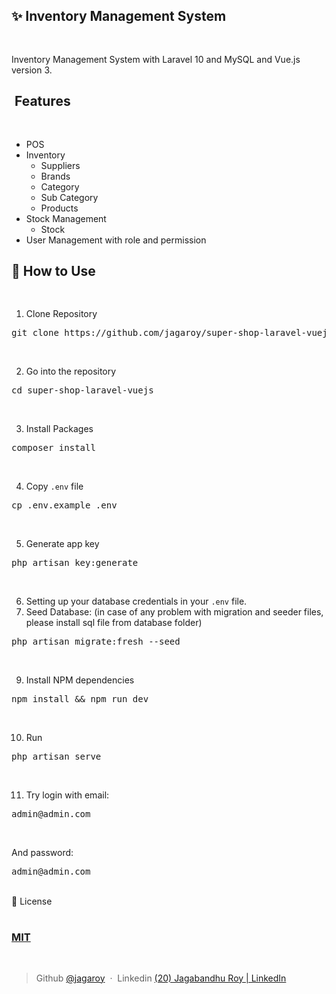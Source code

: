 <div class="markdown-heading" dir="auto">
    <h2 class="heading-element" tabindex="-1" dir="auto">✨ Inventory Management System</h2><a class="anchor" target="_blank" rel="noopener noreferrer" href="https://github.com/fajarghifar/inventory-management-system#-inventory-management-system" id="user-content--inventory-management-system" aria-label="Permalink: ✨ Inventory Management System"><svg class="octicon octicon-link" viewbox="0 0 16 16" version="1.1" width="16" height="16" aria-hidden="true"></svg></a>
</div>
<p dir="auto">Inventory Management System with Laravel 10 and MySQL and Vue.js version 3.</p>
<div class="markdown-heading" dir="auto">
    <h2 class="heading-element" tabindex="-1" dir="auto">&nbsp;Features</h2><a class="anchor" target="_blank" rel="noopener noreferrer" href="https://github.com/fajarghifar/inventory-management-system#-features" id="user-content--features" aria-label="Permalink: 😎 Features"><svg class="octicon octicon-link" viewbox="0 0 16 16" version="1.1" width="16" height="16" aria-hidden="true"></svg></a>
</div>
<ul dir="auto">
    <li>POS</li>
    <li>Inventory<ul dir="auto">
            <li>Suppliers</li>
            <li>Brands</li>
            <li>Category</li>
            <li>Sub Category</li>
            <li>Products</li>
        </ul>
    </li>
    <li>Stock Management<ul dir="auto">
            <li>Stock</li>
        </ul>
    </li>
    <li>User Management with role and permission</li>
</ul>
<div class="markdown-heading" dir="auto">
    <h2 class="heading-element" tabindex="-1" dir="auto">🚀 How to Use</h2><a class="anchor" target="_blank" rel="noopener noreferrer" href="https://github.com/fajarghifar/inventory-management-system#-how-to-use" id="user-content--how-to-use" aria-label="Permalink: 🚀 How to Use"><svg class="octicon octicon-link" viewbox="0 0 16 16" version="1.1" width="16" height="16" aria-hidden="true"></svg></a>
</div>
<ol dir="auto">
    <li>Clone Repository</li>
</ol>
<div class="highlight highlight-source-shell notranslate position-relative overflow-auto" dir="auto">
    <pre>git clone https://github.com/jagaroy/super-shop-laravel-vuejs.git</pre>
    <div class="zeroclipboard-container">&nbsp;</div>
</div>
<ol start="2" dir="auto">
    <li>Go into the repository</li>
</ol>
<div class="highlight highlight-source-shell notranslate position-relative overflow-auto" dir="auto">
    <pre><span class="pl-c1">cd</span> super-shop-laravel-vuejs</pre>
    <div class="zeroclipboard-container">&nbsp;</div>
</div>
<ol start="3" dir="auto">
    <li>Install Packages</li>
</ol>
<div class="highlight highlight-source-shell notranslate position-relative overflow-auto" dir="auto">
    <pre>composer install</pre>
    <div class="zeroclipboard-container">&nbsp;</div>
</div>
<ol start="4" dir="auto">
    <li>Copy <code>.env</code> file</li>
</ol>
<div class="highlight highlight-source-shell notranslate position-relative overflow-auto" dir="auto">
    <pre>cp .env.example .env
</pre>
    <div class="zeroclipboard-container">&nbsp;</div>
</div>
<ol start="5" dir="auto">
    <li>Generate app key</li>
</ol>
<div class="highlight highlight-source-shell notranslate position-relative overflow-auto" dir="auto">
    <pre>php artisan key:generate</pre>
    <div class="zeroclipboard-container">&nbsp;</div>
</div>
<ol start="6" dir="auto">
    <li>Setting up your database credentials in your <code>.env</code> file.</li>
    <li>Seed Database: (in case of any problem with migration and seeder files, please install sql file from database folder)</li>
</ol>
<div class="highlight highlight-source-shell notranslate position-relative overflow-auto" dir="auto">
    <pre>php artisan migrate:fresh --seed
</pre>
    <div class="zeroclipboard-container">&nbsp;</div>
</div>
<ol start="9" dir="auto">
    <li>Install NPM dependencies</li>
</ol>
<div class="highlight highlight-source-shell notranslate position-relative overflow-auto" dir="auto">
    <pre>npm install <span class="pl-k">&amp;&amp;</span> npm run dev
</pre>
    <div class="zeroclipboard-container">&nbsp;</div>
</div>
<ol start="10" dir="auto">
    <li>Run</li>
</ol>
<div class="highlight highlight-source-shell notranslate position-relative overflow-auto" dir="auto">
    <pre>php artisan serve
</pre>
    <div class="zeroclipboard-container">&nbsp;</div>
</div>
<ol start="11" dir="auto">
    <li>Try login with email:</li>
</ol>
<div class="highlight highlight-source-shell notranslate position-relative overflow-auto" dir="auto">
    <pre>admin@admin.com
</pre>
    <div class="zeroclipboard-container">&nbsp;</div>
</div>
<p dir="auto">And password:</p>
<div class="highlight highlight-source-shell notranslate position-relative overflow-auto" dir="auto">
    <pre>admin@admin.com</pre>
    <div class="zeroclipboard-container">&nbsp;</div>
    <div class="zeroclipboard-container">🤝 License</div><a class="anchor" target="_blank" rel="noopener noreferrer" href="https://github.com/fajarghifar/inventory-management-system#-license" id="user-content--license" aria-label="Permalink: 🤝 License"><svg class="octicon octicon-link" viewbox="0 0 16 16" version="1.1" width="16" height="16" aria-hidden="true"></svg></a>
</div>
<div class="markdown-heading" dir="auto">
    <h3 class="heading-element" tabindex="-1" dir="auto"><a target="_blank" rel="noopener noreferrer" href="https://github.com/fajarghifar/inventory-management-system/blob/main/LICENSE">MIT</a></h3><a class="anchor" target="_blank" rel="noopener noreferrer" href="https://github.com/fajarghifar/inventory-management-system#mit" id="user-content-mit" aria-label="Permalink: MIT"><svg class="octicon octicon-link" viewbox="0 0 16 16" version="1.1" width="16" height="16" aria-hidden="true"></svg></a>
</div>
<blockquote>
    <p dir="auto">Github <a target="_blank" rel="noopener noreferrer" href="https://github.com/jagaroy">@jagaroy</a> &nbsp;·&nbsp; Linkedin <a target="_blank" rel="noopener noreferrer" href="https://www.linkedin.com/in/jagabandhu-roy-cse/">(20) Jagabandhu Roy | LinkedIn</a></p>
</blockquote>
